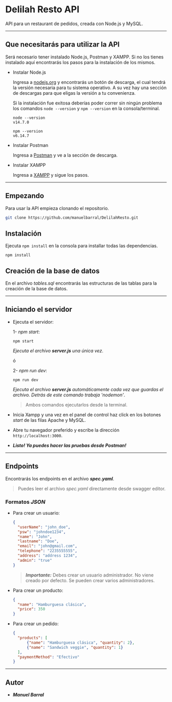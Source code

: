 # Delilah Resto API

API para un restaurant de pedidos, creada con Node.js y MySQL.

---

## Que necesitarás para utilizar la API

Será necesario tener instalado Node.js, Postman y XAMPP. Si no los tienes instalado aquí encontrarás los pasos para la instalación de los mismos.

- Instalar Node.js

  Ingresa a [nodejs.org](https://nodejs.org/en/) y encontrarás un botón de descarga, el cual tendrá la versión necesaria para tu sistema operativo. A su vez hay una sección de descargas para que eligas la versión a tu convenienza.

  Si la instalación fue exitosa deberías poder correr sin ningún problema los comandos `node --version` y `npm --version` en la consola/terminal.

  ```node
  node --version
  v14.7.0

  npm --version
  v6.14.7
  ```

- Instalar Postman

  Ingresa a [Postman](https://www.postman.com/) y ve a la sección de descarga.

- Instalar XAMPP

  Ingresa a [XAMPP](https://www.apachefriends.org/es/index.html) y sigue los pasos.

---

## Empezando

Para usar la API empieza clonando el repositorio.

```bash
git clone https://github.com/manuelbarral/DelilahResto.git
```

## Instalación

Ejecuta `npm install` en la consola para installar todas las dependencias.

```node
npm install
```

## Creación de la base de datos

En el archivo _tables.sql_ encontrarás las estructuras de las tablas para la creación de la base de datos.

---

## Iniciando el servidor

- Ejecuta el servidor:

  1- _npm start_:

  ```node
  npm start
  ```

  _Ejecuta el archivo ***server.js*** una única vez_.

  ó

  2- _npm run dev_:

  ```node
  npm run dev
  ```

  _Ejecuta el archivo ***server.js*** automáticamente cada vez que guardas el archivo. Detrás de este comando trabaja 'nodemon'_.

  > Ambos comandos ejecutarlos desde la terminal.

- Inicia Xampp y una vez en el panel de control haz click en los botones _start_ de las filas Apache y MySQL.

- Abre tu navegador preferido y escribe la dirección `http://localhost:3000`.
- **_*Listo! Ya puedes hacer las pruebas desde Postman!*_**

---

## Endpoints

Encontrarás los endpoints en el archivo **_*spec.yaml*_**.

> Puedes leer el archivo _spec.yaml_ directamente desde swagger editor.

### Formatos _JSON_

- Para crear un usuario:

  ```json
  {
  	"userName": "john_doe",
  	"psw": "johndoe1234",
  	"name": "John",
  	"lastname": "Doe",
  	"email": "john@gmail.com",
  	"telephone": "2235555555",
  	"address": "address 1234",
  	"admin": "true"
  }
  ```

  > **_*Importante*:_** Debes crear un usuario administrador. No viene creado por defecto. Se pueden crear varios administradores.

- Para crear un producto:

  ```json
  {
  	"name": "Hamburguesa clásica",
  	"price": 350
  }
  ```

- Para crear un pedido:

  ```json
  {
  	"products": [
  		{"name": "Hamburguesa clásica", "quantity": 2},
  		{"name": "Sandwich veggie", "quantity": 1}
  	],
  	"paymentMethod": "Efectivo"
  }
  ```

---

## Autor

- **_*Manuel Barral*_**
